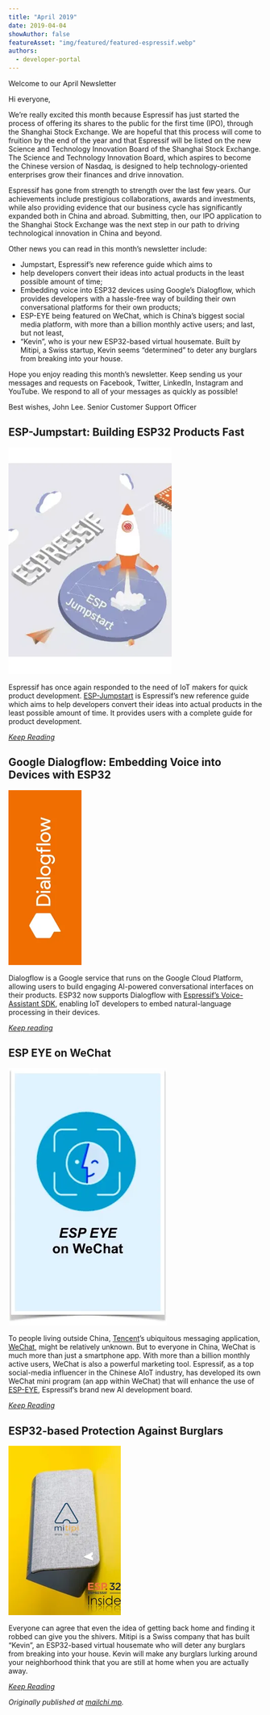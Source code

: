 ```yaml
---
title: "April 2019"
date: 2019-04-04
showAuthor: false
featureAsset: "img/featured/featured-espressif.webp"
authors:
  - developer-portal
---
```

Welcome to our April Newsletter

Hi everyone,

We’re really excited this month because Espressif has just started the process of offering its shares to the public for the first time (IPO), through the Shanghai Stock Exchange. We are hopeful that this process will come to fruition by the end of the year and that Espressif will be listed on the new Science and Technology Innovation Board of the Shanghai Stock Exchange. The Science and Technology Innovation Board, which aspires to become the Chinese version of Nasdaq, is designed to help technology-oriented enterprises grow their finances and drive innovation.

Espressif has gone from strength to strength over the last few years. Our achievements include prestigious collaborations, awards and investments, while also providing evidence that our business cycle has significantly expanded both in China and abroad. Submitting, then, our IPO application to the Shanghai Stock Exchange was the next step in our path to driving technological innovation in China and beyond.

Other news you can read in this month’s newsletter include:

- Jumpstart, Espressif’s new reference guide which aims to
- help developers convert their ideas into actual products in the least possible amount of time;
- Embedding voice into ESP32 devices using Google’s Dialogflow, which provides developers with a hassle-free way of building their own conversational platforms for their own products;
- ESP-EYE being featured on WeChat, which is China’s biggest social media platform, with more than a billion monthly active users; and last, but not least,
- “Kevin”, who is your new ESP32-based virtual housemate. Built by Mitipi, a Swiss startup, Kevin seems “determined” to deter any burglars from breaking into your house.

Hope you enjoy reading this month’s newsletter. Keep sending us your messages and requests on Facebook, Twitter, LinkedIn, Instagram and YouTube. We respond to all of your messages as quickly as possible!

Best wishes, John Lee. Senior Customer Support Officer

## ESP-Jumpstart: Building ESP32 Products Fast

![](img/april-1.webp)

Espressif has once again responded to the need of IoT makers for quick product development. [ESP-Jumpstart](https://docs.espressif.com/projects/esp-jumpstart/en/latest/introduction.html) is Espressif’s new reference guide which aims to help developers convert their ideas into actual products in the least possible amount of time. It provides users with a complete guide for product development.

[*Keep Reading*](https://www.espressif.com/en/news/ESP_Jumpstart)

## Google Dialogflow: Embedding Voice into Devices with ESP32

![](img/april-2.webp)

Dialogflow is a Google service that runs on the Google Cloud Platform, allowing users to build engaging AI-powered conversational interfaces on their products. ESP32 now supports Dialogflow with [Espressif’s Voice-Assistant SDK](https://github.com/espressif/esp-va-sdk), enabling IoT developers to embed natural-language processing in their devices.

[*Keep reading*](https://www.espressif.com/en/news/Google_Dialogflow_with_ESP32)

## ESP EYE on WeChat

![](img/april-3.webp)

To people living outside China, [Tencent](https://www.tencent.com/en-us/)’s ubiquitous messaging application,[ WeChat](https://www.cnbc.com/2019/02/04/what-is-wechat-china-biggest-messaging-app.html), might be relatively unknown. But to everyone in China, WeChat is much more than just a smartphone app. With more than a billion monthly active users, WeChat is also a powerful marketing tool. Espressif, as a top social-media influencer in the Chinese AIoT industry, has developed its own WeChat mini program (an app within WeChat) that will enhance the use of [ESP-EYE](https://www.espressif.com/en/products/hardware/esp-eye/overview), Espressif’s brand new AI development board.

[*Keep Reading*](https://www.espressif.com/en/news/ESP_EYE_on_WeChat)

## ESP32-based Protection Against Burglars

![](img/april-4.webp)

Everyone can agree that even the idea of getting back home and finding it robbed can give you the shivers. Mitipi is a Swiss company that has built “Kevin”, an ESP32-based virtual housemate who will deter any burglars from breaking into your house. Kevin will make any burglars lurking around your neighborhood think that you are still at home when you are actually away.

[*Keep Reading*](https://www.espressif.com/en/news/ESP32-based_Protection_Against_Burglars)

*Originally published at *[*mailchi.mp*](https://mailchi.mp/12241081b332/espressif-esp-news-april-2019?e=f9593a0e62)*.*
